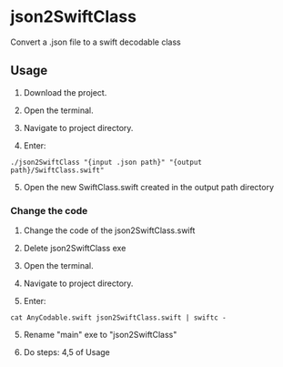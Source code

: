 # json2SwiftClass
Convert a .json file to a swift decodable class

## Usage
  1. Download the project.

  2. Open the terminal.

  3. Navigate to project directory.

  4. Enter: 
  ```
  ./json2SwiftClass "{input .json path}" "{output path}/SwiftClass.swift"
  ```
  5. Open the new SwiftClass.swift created in the output path directory 
 
 ### Change the code
 
  1. Change the code of the json2SwiftClass.swift
  
  2. Delete json2SwiftClass exe

  2. Open the terminal.

  3. Navigate to project directory.
  
  4. Enter:
  ```
  cat AnyCodable.swift json2SwiftClass.swift | swiftc - 
  ```
  5. Rename "main" exe to "json2SwiftClass"
  
  6. Do steps: 4,5 of Usage
  
